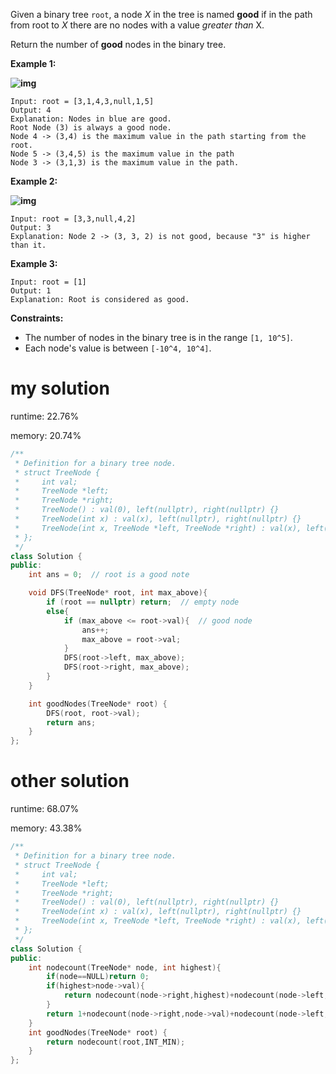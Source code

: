 Given a binary tree `root`, a node *X* in the tree is named **good** if in the path from root to *X* there are no nodes with a value *greater than* X.

Return the number of **good** nodes in the binary tree.

 

**Example 1:**

**![img](D:\LeetCode\1001-1500\新建文本文档.assets\test_sample_1.png)**

```
Input: root = [3,1,4,3,null,1,5]
Output: 4
Explanation: Nodes in blue are good.
Root Node (3) is always a good node.
Node 4 -> (3,4) is the maximum value in the path starting from the root.
Node 5 -> (3,4,5) is the maximum value in the path
Node 3 -> (3,1,3) is the maximum value in the path.
```

**Example 2:**

**![img](D:\LeetCode\1001-1500\新建文本文档.assets\test_sample_2.png)**

```
Input: root = [3,3,null,4,2]
Output: 3
Explanation: Node 2 -> (3, 3, 2) is not good, because "3" is higher than it.
```

**Example 3:**

```
Input: root = [1]
Output: 1
Explanation: Root is considered as good.
```

 

**Constraints:**

- The number of nodes in the binary tree is in the range `[1, 10^5]`.
- Each node's value is between `[-10^4, 10^4]`.

# my solution

runtime: 22.76%

memory: 20.74%

```C++
/**
 * Definition for a binary tree node.
 * struct TreeNode {
 *     int val;
 *     TreeNode *left;
 *     TreeNode *right;
 *     TreeNode() : val(0), left(nullptr), right(nullptr) {}
 *     TreeNode(int x) : val(x), left(nullptr), right(nullptr) {}
 *     TreeNode(int x, TreeNode *left, TreeNode *right) : val(x), left(left), right(right) {}
 * };
 */
class Solution {
public:
    int ans = 0;  // root is a good note

    void DFS(TreeNode* root, int max_above){
        if (root == nullptr) return;  // empty node
        else{
            if (max_above <= root->val){  // good node
                ans++;
                max_above = root->val;
            }
            DFS(root->left, max_above);
            DFS(root->right, max_above);
        }
    }

    int goodNodes(TreeNode* root) {
        DFS(root, root->val);
        return ans;
    }
};
```



# other solution

runtime: 68.07%

memory: 43.38%

```C++
/**
 * Definition for a binary tree node.
 * struct TreeNode {
 *     int val;
 *     TreeNode *left;
 *     TreeNode *right;
 *     TreeNode() : val(0), left(nullptr), right(nullptr) {}
 *     TreeNode(int x) : val(x), left(nullptr), right(nullptr) {}
 *     TreeNode(int x, TreeNode *left, TreeNode *right) : val(x), left(left), right(right) {}
 * };
 */
class Solution {
public:
    int nodecount(TreeNode* node, int highest){
        if(node==NULL)return 0;
        if(highest>node->val){
            return nodecount(node->right,highest)+nodecount(node->left,highest);
        }
        return 1+nodecount(node->right,node->val)+nodecount(node->left,node->val);
    }
    int goodNodes(TreeNode* root) {
        return nodecount(root,INT_MIN);
    }
};
```